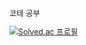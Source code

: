 코테 공부

[![Solved.ac 프로필](http://mazassumnida.wtf/api/v2/generate_badge?boj=gibiee)](https://solved.ac/gibiee)